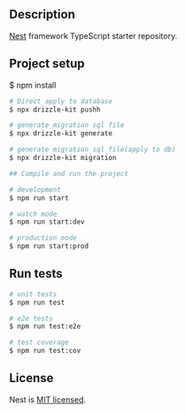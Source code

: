 ## Description

[Nest](https://github.com/nestjs/nest) framework TypeScript starter repository.

## Project setup

$ npm install

```bash
# Direct apply to database
$ npx drizzle-kit pushh

# generate migration sql file
$ npx drizzle-kit generate

# generate migration sql file(apply to db)
$ npx drizzle-kit migration

## Compile and run the project

# development
$ npm run start

# watch mode
$ npm run start:dev

# production mode
$ npm run start:prod
```

## Run tests

```bash
# unit tests
$ npm run test

# e2e tests
$ npm run test:e2e

# test coverage
$ npm run test:cov
```

## License

Nest is [MIT licensed](https://github.com/nestjs/nest/blob/master/LICENSE).
